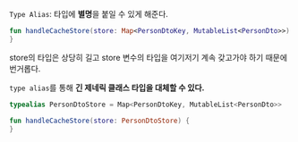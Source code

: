 
`Type Alias`: 타입에 **별명**을 붙일 수 있게 해준다.

```kotlin
fun handleCacheStore(store: Map<PersonDtoKey, MutableList<PersonDto>>) {
}
```

store의 타입은 상당히 길고 store 변수의 타입을 여기저기 계속 갖고가야 하기 때문에 번거롭다.

`type alias`를 통해 **긴 제네릭 클래스 타입을 대체할 수 있다.**
```kotlin
typealias PersonDtoStore = Map<PersonDtoKey, MutableList<PersonDto>>

fun handleCacheStore(store: PersonDtoStore) {
}
```

